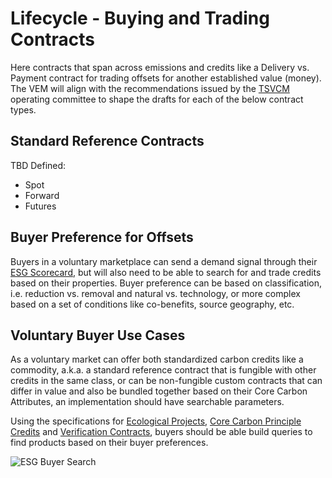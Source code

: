# Lifecycle - Buying and Trading Contracts

Here contracts that span across emissions and credits like a Delivery vs. Payment contract for trading offsets for another established value (money). The VEM will align with the recommendations issued by the [TSVCM](https://www.iif.com/tsvcm) operating committee to shape the drafts for each of the below contract types.

## Standard Reference Contracts

TBD Defined:

- Spot
- Forward
- Futures

## Buyer Preference for Offsets

Buyers in a voluntary marketplace can send a demand signal through their [ESG Scorecard](../demand/ESG-Scorecard.md), but will also need to be able to search for and trade credits based on their properties. Buyer preference can be based on classification, i.e. reduction vs. removal and natural vs. technology, or more complex based on a set of conditions like co-benefits, source geography, etc.

## Voluntary Buyer Use Cases

As a voluntary market can offer both standardized carbon credits like a commodity, a.k.a. a standard reference contract that is fungible with other credits in the same class, or can be non-fungible custom contracts that can differ in value and also be bundled together based on their Core Carbon Attributes, an implementation should have searchable parameters.

Using the specifications for [Ecological Projects](../credits/ecological-project.md), [Core Carbon Principle Credits](../credits/ccp.md) and [Verification Contracts](../credits/verification.md), buyers should be able build queries to find products based on their buyer preferences.

![ESG Buyer Search](../../images/esg-search.png)
